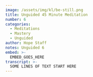 ```yaml
---
image: /assets/img/kl/be-still.png
title: Unguided 45 Minute Meditation
number: 6
categories:
  - Meditations
  - Mastery
  - Unguided
author: Hope Staff
notes: Unguided 6
embed: >-
  EMBED_GOES_HERE
transcript: >-
  SOME LINES OF TEXT START HERE
---
```


